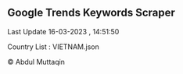 

## Google Trends Keywords Scraper 
 
Last Update 16-03-2023 , 14:51:50

Country List :
VIETNAM.json



© Abdul Muttaqin 
